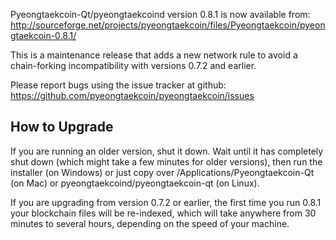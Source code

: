 Pyeongtaekcoin-Qt/pyeongtaekcoind version 0.8.1 is now available from:
  http://sourceforge.net/projects/pyeongtaekcoin/files/Pyeongtaekcoin/pyeongtaekcoin-0.8.1/

This is a maintenance release that adds a new network rule to avoid
a chain-forking incompatibility with versions 0.7.2 and earlier.

Please report bugs using the issue tracker at github:
  https://github.com/pyeongtaekcoin/pyeongtaekcoin/issues


How to Upgrade
--------------

If you are running an older version, shut it down. Wait
until it has completely shut down (which might take a few minutes for older
versions), then run the installer (on Windows) or just copy over
/Applications/Pyeongtaekcoin-Qt (on Mac) or pyeongtaekcoind/pyeongtaekcoin-qt (on Linux).

If you are upgrading from version 0.7.2 or earlier, the first time you
run 0.8.1 your blockchain files will be re-indexed, which will take
anywhere from 30 minutes to several hours, depending on the speed of
your machine.
